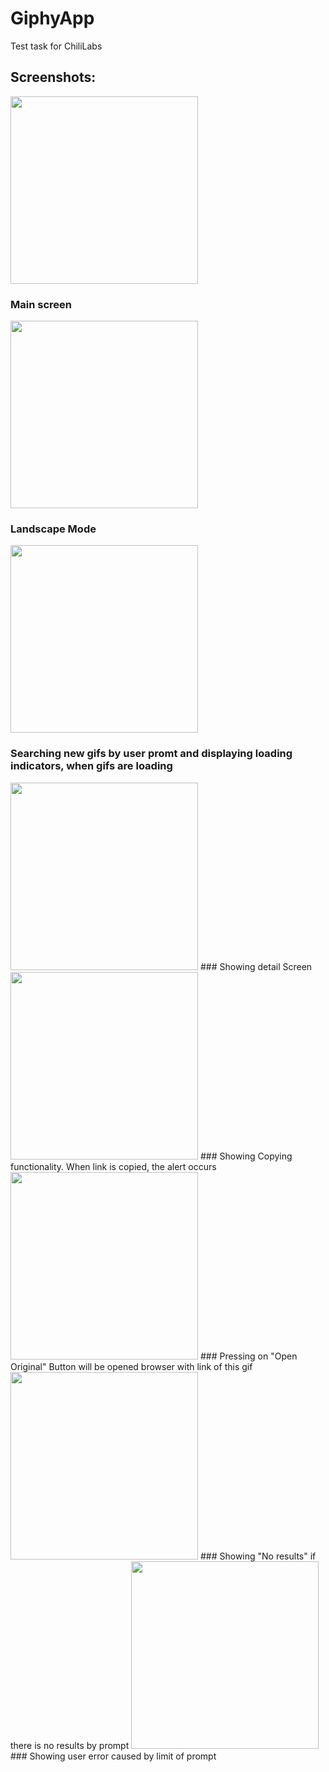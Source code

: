 # GiphyApp
Test task for ChiliLabs

## Screenshots:

<img src="https://github.com/zoyazip/GiphyApp/assets/67118409/0351ffc1-259c-45ad-93b9-bcf633dd4e77" width="300"/>

### Main screen

<img src="https://github.com/zoyazip/GiphyApp/assets/67118409/1f106298-431c-42f4-8586-93fd3f4512e1" width="300"/>

### Landscape Mode

<img src="https://github.com/zoyazip/GiphyApp/assets/67118409/bcc07b14-b139-414e-9035-893b2cab4d45" width="300"/>

### Searching new gifs by user promt and displaying loading indicators, when gifs are loading

<img src="https://github.com/zoyazip/GiphyApp/assets/67118409/dc78ce31-62b9-4024-9f1c-4ac5092498ee" width="300"/>
### Showing detail Screen

<img src="https://github.com/zoyazip/GiphyApp/assets/67118409/b6176a5e-0997-480e-b423-b24302bcc100" width="300"/>
### Showing Copying functionality. When link is copied, the alert occurs

<img src="https://github.com/zoyazip/GiphyApp/assets/67118409/673a228b-0931-4116-b3e1-7011b495331e" width="300"/>
### Pressing on "Open Original" Button will be opened browser with link of this gif

<img src="https://github.com/zoyazip/GiphyApp/assets/67118409/829960f3-3f59-4be1-a758-4bd93ea40345" width="300"/>
### Showing "No results" if there is no results by prompt

<img src="https://github.com/zoyazip/GiphyApp/assets/67118409/a332fa95-47d2-4e65-b37c-b72cb59d7347" width="300"/>
### Showing user error caused by limit of prompt


